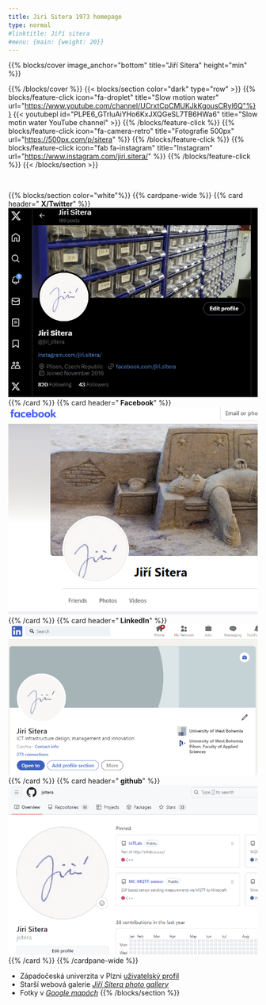```yaml
---
title: Jiri Sitera 1973 homepage
type: normal
#linktitle: Jiří sitera
#menu: {main: {weight: 20}}
---
```


{{% blocks/cover image_anchor="bottom" title="Jiří Sitera" height="min" %}}


{{% /blocks/cover %}}
{{< blocks/section color="dark" type="row" >}}
{{% blocks/feature-click icon="fa-droplet" title="Slow motion water"
url="https://www.youtube.com/channel/UCrxtCpCMUKJkKgousCRyl6Q"%}}
{{< youtubepl id="PLPE6_GTrluAiYHo6KxJXQGeSL7TB6HWa6" title="Slow motin water YouTube channel" >}}
{{% /blocks/feature-click %}}
{{% blocks/feature-click icon="fa-camera-retro" title="Fotografie 500px" url="https://500px.com/p/sitera" %}}
{{% /blocks/feature-click %}}
{{% blocks/feature-click icon="fab fa-instagram" title="Instagram" url="https://www.instagram.com/jiri.sitera/" %}}
{{% /blocks/feature-click %}}
{{< /blocks/section >}}

<br>

{{% blocks/section color="white"%}}
{{% cardpane-wide %}}
  {{% card header="<i class='fab fa-twitter'></i> **X/Twitter**" %}}
  ![sitera twitter](sitera-twitter.png "Sitera twitter")
  <a href="https://twitter.com/jiri_sitera" class="stretched-link"></a>
  {{% /card %}}
  {{% card header="**<i class='fab fa-facebook'></i> Facebook**" %}}
  ![sitera twitter](sitera-facebook.png "Sitera facebook")
  <a href="https://www.facebook.com/jiri.sitera/" class="stretched-link"></a>
  {{% /card %}}
  {{% card header="**<i class='fab fa-linkedin'></i> LinkedIn**" %}}
  ![sitera twitter](sitera-linkedin.png "Sitera linkedin")
  <a href="https://www.linkedin.com/in/jiri-sitera-04890912/" class="stretched-link"></a>
  {{% /card %}}
  {{% card header="**<i class='fab fa-github'></i> github**" %}}
  ![sitera twitter](sitera-github.png "Sitera github")
  <a href="https://github.com/jsitera" class="stretched-link"></a>
  {{% /card %}}
{{% /cardpane-wide %}}
- Západočeská univerzita v Plzni [uživatelský profil](https://home.zcu.cz/~sitera/)
- Starší webová galerie *[Jiří Sitera photo gallery](http://home.zcu.cz/~sitera/gallery/)*
- Fotky v *[Google mapách](https://www.google.com/maps/contrib/113020041194461814335/photos)*
{{% /blocks/section %}}
